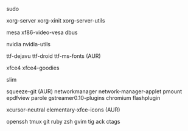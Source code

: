 sudo

xorg-server
xorg-xinit
xorg-server-utils

mesa
xf86-video-vesa
dbus

nvidia
nvidia-utils

ttf-dejavu
ttf-droid
ttf-ms-fonts (AUR)

xfce4
xfce4-goodies

slim

squeeze-git (AUR)
networkmanager
network-manager-applet
pmount
epdfview
parole
gstreamer0.10-plugins
chromium
flashplugin

xcursor-neutral
elementary-xfce-icons (AUR)

openssh
tmux
git
ruby
zsh
gvim
tig
ack
ctags
